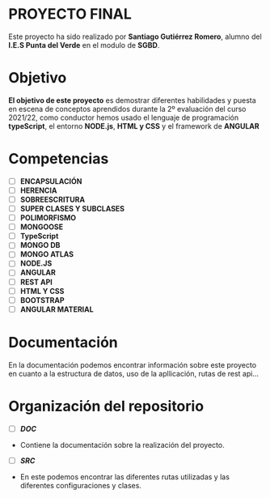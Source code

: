 # PROYECTO FINAL

Este proyecto ha sido realizado por **Santiago Gutiérrez Romero**, alumno del **I.E.S Punta del Verde** en el modulo de **SGBD**.


# Objetivo

**El objetivo de este proyecto** es demostrar diferentes habilidades y puesta en escena de conceptos aprendidos durante la 2º evaluación del curso 2021/22, como conductor hemos usado el lenguaje de programación **typeScript**, el entorno **NODE.js**, **HTML y CSS** y el framework de **ANGULAR**

# Competencias
 - [ ] **ENCAPSULACIÓN**
 - [ ] **HERENCIA**
 - [ ] **SOBREESCRITURA**
 - [ ] **SUPER CLASES Y SUBCLASES**
 - [ ] **POLIMORFISMO**
 - [ ] **MONGOOSE**
 - [ ] **TypeScript**
 - [ ] **MONGO DB**
 - [ ] **MONGO ATLAS**
 - [ ] **NODE.JS**
 - [ ] **ANGULAR**
 - [ ] **REST API**
 - [ ] **HTML Y CSS**
 - [ ] **BOOTSTRAP**
 - [ ] **ANGULAR MATERIAL**

# Documentación
En la documentación podemos encontrar información sobre este proyecto en cuanto a la estructura de datos, uso de la apllicación, rutas de rest api...

# Organización del repositorio

 - [ ] ***DOC***
 -  Contiene la documentación sobre la realización del proyecto.
 
 - [ ] ***SRC***
 -  En este podemos encontrar las diferentes rutas utilizadas y las diferentes configuraciones y clases.
